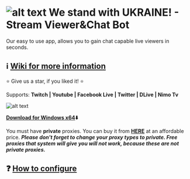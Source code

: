 # ![alt text](https://streamviewerbot.com/images/ukraineflag.png) We stand with UKRAINE! -  Stream Viewer&Chat Bot

Our easy to use app, allows you to gain chat capable live viewers in seconds.

## **:information_source: [Wiki for more information](https://github.com/gorkemhacioglu/Stream-Viewer-Bot/wiki)**

:star: Give us a star, if you liked it! :star:

Supports: **Twitch | Youtube | Facebook Live | Twitter | DLive | Nimo Tv**

![alt text](https://mytwitchbot.com/images/ui2_8.png)

**[Download for Windows x64](https://github.com/gorkemhacioglu/Stream-Viewer-Chat-Bot/releases/download/2.8/win-x64.zip):arrow_down:**

You must have **private** proxies. You can buy it from [**HERE**](https://www.webshare.io/?referral_code=ceuygyx4sir2)
 at an affordable price. ***Please don't forget to change your proxy types to private. Free proxies that system will give you will not work, because these are not private proxies.***

## **:question: [How to configure](https://github.com/gorkemhacioglu/Stream-Viewer-Bot/wiki/Configuration)**
